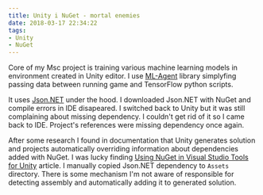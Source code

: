 ```yaml
---
title: Unity i NuGet - mortal enemies
date: 2018-03-17 22:34:22
tags:
- Unity
- NuGet
---
```

Core of my Msc project is training various machine learning models in environment created in Unity editor. I use [ML-Agent](https://github.com/Unity-Technologies/ml-agents) library simplyfing passing data between running game and TensorFlow python scripts.

It uses [Json.NET](https://www.newtonsoft.com/json) under the hood. I downloaded Json.NET with NuGet and compile errors in IDE disapeared. I switched back to Unity but it was still complaining about missing dependency. I couldn't get rid of it so I came back to IDE. Project's references were missing dependency once again.

After some research I found in documentation that Unity generates solution and projects automatically overriding information about dependencies added with NuGet. I was lucky finding [Using NuGet in Visual Studio Tools for Unity](http://www.damirscorner.com/blog/posts/20150523-UsingNuGetInVisualStudioToolsForUnity.html) article. I manually copied Json.NET dependency to `Assets` directory. There is some mechanism I'm not aware of responsible for detecting assembly and automatically adding it to generated solution.
